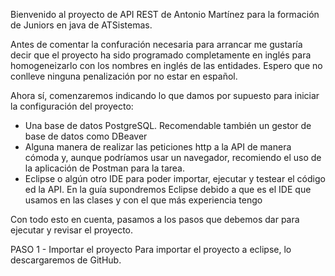 Bienvenido al proyecto de API REST de Antonio Martínez para la formación de Juniors en java de ATSistemas.

Antes de comentar la confuración necesaria para arrancar me gustaría decir que el proyecto ha sido programado completamente
en inglés para homogeneizarlo con los nombres en inglés de las entidades. Espero que no conlleve ninguna penalización por no estar en español.

Ahora sí, comenzaremos indicando lo que damos por supuesto para iniciar la configuración del proyecto:
 - Una base de datos PostgreSQL. Recomendable también un gestor de base de datos como DBeaver
 - Alguna manera de realizar las peticiones http a la API de manera cómoda y, aunque podríamos usar un navegador, recomiendo el uso de la aplicación
 de Postman para la tarea.
 - Eclipse o algún otro IDE para poder importar, ejecutar y testear el código ed la API. En la guía supondremos Eclipse debido a que es el IDE que
 usamos en las clases y con el que más experiencia tengo
 
 Con todo esto en cuenta, pasamos a los pasos que debemos dar para ejecutar y revisar el proyecto.
 
 PASO 1 - Importar el proyecto
 Para importar el proyecto a eclipse, lo descargaremos de GitHub.
